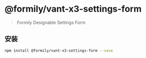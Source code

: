 # @formily/vant-x3-settings-form

> Formily Designable Settings Form

## 安装

```bash
npm install @formily/vant-x3-settings-form --save
```
